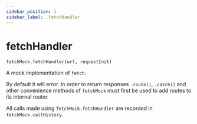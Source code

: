 ```yaml
---
sidebar_position: 1
sidebar_label: .fetchHandler
---
```


# fetchHandler

`fetchMock.fetchHandler(url, requestInit)`

A mock implementation of `fetch`.

By default it will error. In order to return responses `.route()`, `.catch()` and other convenience methods of `fetchMock` must first be used to add routes to its internal router.

All calls made using `fetchMock.fetchHandler` are recorded in `fetchMock.callHistory`.
